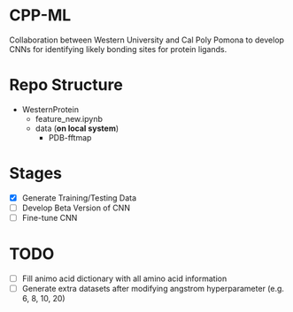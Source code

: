 # CPP-ML
Collaboration between Western University and Cal Poly Pomona to develop CNNs for identifying likely bonding sites for protein ligands.

# Repo Structure
- WesternProtein
    - feature_new.ipynb
    - data (**on local system**)
        - PDB-fftmap

# Stages

- [x] Generate Training/Testing Data
- [ ] Develop Beta Version of CNN
- [ ] Fine-tune CNN

# TODO
- [ ] Fill animo acid dictionary with all amino acid information
- [ ] Generate extra datasets after modifying angstrom hyperparameter (e.g. 6, 8, 10, 20)
